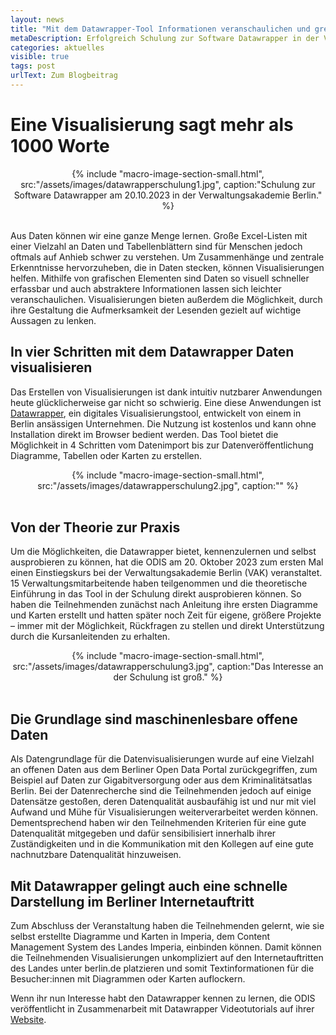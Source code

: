 ```yaml
---
layout: news
title: "Mit dem Datawrapper-Tool Informationen veranschaulichen und greifbar machen"
metaDescription: Erfolgreich Schulung zur Software Datawrapper in der Verwaltungsakademie durchgeführt. 
categories: aktuelles
visible: true
tags: post
urlText: Zum Blogbeitrag
---
```

# Eine Visualisierung sagt mehr als 1000 Worte

<center>
{% include "macro-image-section-small.html", src:"/assets/images/datawrapperschulung1.jpg", caption:"Schulung zur Software Datawrapper am 20.10.2023 in der Verwaltungsakademie Berlin." %}
</center>
<br>

Aus Daten können wir eine ganze Menge lernen. Große Excel-Listen mit einer Vielzahl an Daten und Tabellenblättern sind für Menschen jedoch oftmals auf Anhieb schwer zu verstehen. Um Zusammenhänge und zentrale Erkenntnisse hervorzuheben, die in Daten stecken, können Visualisierungen helfen. Mithilfe von grafischen Elementen sind Daten so visuell schneller erfassbar und auch abstraktere Informationen lassen sich leichter veranschaulichen. Visualisierungen bieten außerdem die Möglichkeit, durch ihre Gestaltung die Aufmerksamkeit der Lesenden gezielt auf wichtige Aussagen zu lenken. 


## In vier Schritten mit dem Datawrapper Daten visualisieren

Das Erstellen von Visualisierungen ist dank intuitiv nutzbarer Anwendungen heute glücklicherweise gar nicht so schwierig. Eine diese Anwendungen ist [Datawrapper](https://www.datawrapper.de/), ein digitales Visualisierungstool, entwickelt von einem in Berlin ansässigen Unternehmen. Die Nutzung ist kostenlos und kann ohne Installation direkt im Browser bedient werden. 
Das Tool bietet die Möglichkeit in 4 Schritten vom Datenimport bis zur Datenveröffentlichung Diagramme, Tabellen oder Karten zu erstellen. 

<center>
{% include "macro-image-section-small.html", src:"/assets/images/datawrapperschulung2.jpg", caption:"" %}
</center>
<br>

## Von der Theorie zur Praxis 

Um die Möglichkeiten, die Datawrapper bietet, kennenzulernen und selbst ausprobieren zu können, hat die ODIS am 20. Oktober 2023 zum ersten Mal einen Einstiegskurs bei der Verwaltungsakademie Berlin (VAK) veranstaltet. 15 Verwaltungsmitarbeitende haben teilgenommen und die theoretische Einführung in das Tool in der Schulung direkt ausprobieren können. So haben die Teilnehmenden zunächst nach Anleitung ihre ersten Diagramme und Karten erstellt und hatten später noch Zeit für eigene, größere Projekte – immer mit der Möglichkeit, Rückfragen zu stellen und direkt Unterstützung durch die Kursanleitenden zu erhalten. 

<center>
{% include "macro-image-section-small.html", src:"/assets/images/datawrapperschulung3.jpg", caption:"Das Interesse an der Schulung ist groß." %}
</center>
<br>

## Die Grundlage sind maschinenlesbare offene Daten

Als Datengrundlage für die Datenvisualisierungen wurde auf eine Vielzahl an offenen Daten aus dem Berliner Open Data Portal zurückgegriffen, zum Beispiel auf Daten zur Gigabitversorgung oder aus dem Kriminalitätsatlas Berlin. Bei der Datenrecherche sind die Teilnehmenden jedoch auf einige Datensätze gestoßen, deren Datenqualität ausbaufähig ist und nur mit viel Aufwand und Mühe für Visualisierungen weiterverarbeitet werden können. Dementsprechend haben wir den Teilnehmenden Kriterien für eine gute Datenqualität mitgegeben und dafür sensibilisiert innerhalb ihrer Zuständigkeiten und in die Kommunikation mit den Kollegen auf eine gute nachnutzbare Datenqualität hinzuweisen. 



## Mit Datawrapper gelingt auch eine schnelle Darstellung im Berliner Internetauftritt 
Zum Abschluss der Veranstaltung haben die Teilnehmenden gelernt, wie sie selbst erstellte Diagramme und Karten in Imperia, dem Content Management System des Landes Imperia, einbinden können. Damit können die Teilnehmenden Visualisierungen unkompliziert auf den Internetauftritten des Landes unter berlin.de platzieren und somit Textinformationen für die Besucher:innen mit Diagrammen oder Karten auflockern. 

Wenn ihr nun Interesse habt den Datawrapper kennen zu lernen, die ODIS veröffentlicht in Zusammenarbeit mit Datawrapper Videotutorials auf ihrer [Website](https://odis-berlin.de/ressourcen/datenvisualisierung/). 